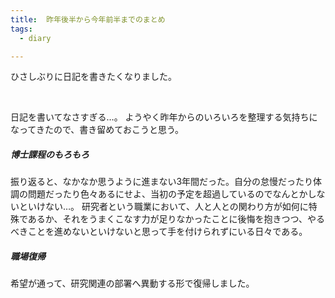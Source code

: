 ```yaml
---
title:  昨年後半から今年前半までのまとめ
tags:
  - diary

---
```


ひさしぶりに日記を書きたくなりました。

<!--more-->
<br>

日記を書いてなさすぎる…。
ようやく昨年からのいろいろを整理する気持ちになってきたので、書き留めておこうと思う。

##### 博士課程のもろもろ

振り返ると、なかなか思うように進まない3年間だった。自分の怠慢だったり体調の問題だったり色々あるにせよ、当初の予定を超過しているのでなんとかしないといけない…。
研究者という職業において、人と人との関わり方が如何に特殊であるか、それをうまくこなす力が足りなかったことに後悔を抱きつつ、やるべきことを進めないといけないと思って手を付けられずにいる日々である。

##### 職場復帰

希望が通って、研究関連の部署へ異動する形で復帰しました。


